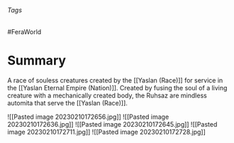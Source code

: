 ###### Tags

#FeraWorld

# Summary
A race of souless creatures created by the [[Yaslan (Race)]] for service in the [[Yaslan Eternal Empire (Nation)]]. Created by fusing the soul of a living creature with a mechanically created body, the Ruhsaz are mindless automita that serve the [[Yaslan (Race)]].

![[Pasted image 20230210172656.jpg]]
![[Pasted image 20230210172636.jpg]]
![[Pasted image 20230210172645.jpg]]
![[Pasted image 20230210172711.jpg]]
![[Pasted image 20230210172728.jpg]]
